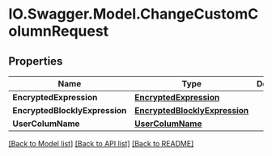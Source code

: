 # IO.Swagger.Model.ChangeCustomColumnRequest
## Properties

Name | Type | Description | Notes
------------ | ------------- | ------------- | -------------
**EncryptedExpression** | [**EncryptedExpression**](EncryptedExpression.md) |  | 
**EncryptedBlocklyExpression** | [**EncryptedBlocklyExpression**](EncryptedBlocklyExpression.md) |  | 
**UserColumName** | [**UserColumName**](UserColumName.md) |  | 

[[Back to Model list]](../README.md#documentation-for-models) [[Back to API list]](../README.md#documentation-for-api-endpoints) [[Back to README]](../README.md)

